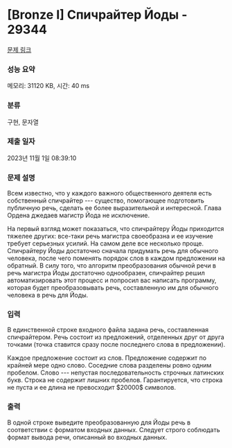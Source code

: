 # [Bronze I] Спичрайтер Йоды - 29344 

[문제 링크](https://www.acmicpc.net/problem/29344) 

### 성능 요약

메모리: 31120 KB, 시간: 40 ms

### 분류

구현, 문자열

### 제출 일자

2023년 11월 1일 08:39:10

### 문제 설명

<p>Всем известно, что у каждого важного общественного деятеля есть собственный спичрайтер --- существо, помогающее подготовить публичную речь, сделать ее более выразительной и интересной. Глава Ордена джедаев магистр Йода не исключение.</p>

<p>На первый взгляд может показаться, что спичрайтеру Йоды приходится тяжелее других: все-таки речь магистра своеобразна и ее изучение требует серьезных усилий. На самом деле все несколько проще. Спичрайтеру Йоды достаточно сначала придумать речь для обычного человека, после чего поменять порядок слов в каждом предложении на обратный. В силу того, что алгоритм преобразования обычной речи в речь магистра Йоды достаточно однообразен, спичрайтер решил автоматизировать этот процесс и попросил вас написать программу, которая будет преобразовывать речь, составленную им для обычного человека в речь для Йоды. </p>

### 입력 

 <p>В единственной строке входного файла задана речь, составленная спичрайтером. Речь состоит из предложений, отделенных друг от друга точками (точка ставится сразу после последнего слова в предложении). </p>

<p>Каждое предложение состоит из слов. Предложение содержит по крайней мере одно слово. Соседние слова разделены ровно одним пробелом. Слово --- непустая последовательность строчных латинских букв. Строка не содержит лишних пробелов. Гарантируется, что строка не пуста и ее длина не превосходит $20000$ символов.</p>

### 출력 

 <p>В одной строке выведите преобразованную для Йоды речь в соответствии с форматом входных данных. Следует строго соблюдать формат вывода речи, описанный во входных данных.</p>

